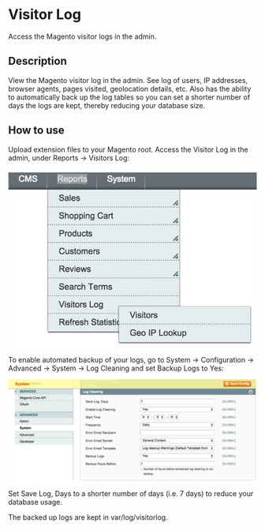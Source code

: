 Visitor Log
=================
Access the Magento visitor logs in the admin. 

Description
-----------
View the Magento visitor log in the admin. See log of users, IP addresses, 
browser agents, pages visited, geolocation details, etc. Also has the ability 
to automatically back up the log tables so you can set a shorter number of 
days the logs are kept, thereby reducing your database size.


How to use
-------------------------
Upload extension files to your Magento root. Access the Visitor Log in the 
admin, under Reports -> Visitors Log:

<img src="md/menu.png" />

To enable automated backup of your logs, go to System -> Configuration -> 
Advanced -> System -> Log Cleaning and set Backup Logs to Yes:

<img src="md/config.png" />

Set Save Log, Days to a shorter number of days (i.e. 7 days) to reduce your 
database usage.

The backed up logs are kept in var/log/visitorlog.